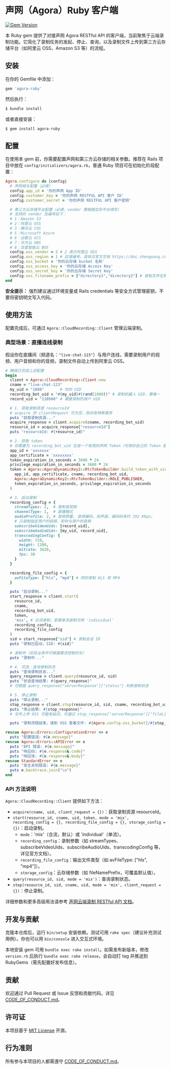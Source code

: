 # 声网（Agora）Ruby 客户端

[![Gem Version](https://badge.fury.io/rb/agora-ruby.svg)](https://badge.fury.io/rb/agora-ruby) <!-- 发布后可更新 -->

本 Ruby gem 提供了对接声网 Agora RESTful API 的客户端，当前聚焦于云端录制功能。它简化了录制任务的发起、停止、查询，以及录制文件上传到第三方云存储平台（如阿里云 OSS、Amazon S3 等）的流程。

## 安装

在你的 Gemfile 中添加：

```ruby
gem 'agora-ruby'
```

然后执行：

```bash
$ bundle install
```

或者直接安装：

```bash
$ gem install agora-ruby
```

## 配置

在使用本 gem 前，你需要配置声网和第三方云存储的相关参数。推荐在 Rails 项目中放在 `config/initializers/agora.rb`，普通 Ruby 项目可在初始化阶段配置：

```ruby
Agora.configure do |config|
  # 声网相关配置（必填）
  config.app_id = '你的声网 App ID'
  config.customer_key = '你的声网 RESTFUL API 客户 ID'
  config.customer_secret = '你的声网 RESTFUL API 客户密钥'

  # 第三方云存储平台配置（必填，vendor 需根据实际平台填写）
  # 支持的 vendor 及编号如下：
  # 1：Amazon S3
  # 2：阿里云 OSS
  # 3：腾讯云 COS
  # 5：Microsoft Azure
  # 6：谷歌云 GCS
  # 7：华为云 OBS
  # 8：百度智能云 BOS
  config.oss_vendor = 2 # 2 表示阿里云 OSS
  config.oss_region = 1 # 区域编号，具体见官方文档 https://doc.shengwang.cn/doc/cloud-recording/restful/api/reference
  config.oss_bucket = '你的云存储 bucket 名称'
  config.oss_access_key = '你的云存储 Access Key'
  config.oss_secret_key = '你的云存储 Secret Key'
  config.oss_filename_prefix = ["directory1","directory2"] # 录制文件在第三方云存储中的存储位置, directory1/directory2/xxx.m3u8
end
```

**安全提示：** 强烈建议通过环境变量或 Rails credentials 等安全方式管理密钥，不要将密钥明文写入代码。

## 使用方法

配置完成后，可通过 `Agora::CloudRecording::Client` 管理云端录制。

### 典型场景：直播连线录制

假设你在直播间（频道名：`"live-chat-123"`）与用户连线，需要录制用户的视频、用户音频和你的音频，录制文件自动上传到阿里云 OSS。

```ruby
# 确保已完成上述配置
begin
  client = Agora::CloudRecording::Client.new
  cname = "live-chat-123"
  my_uid = "1888"       # 你的 UID
  recording_bot_uid = "#{my_uid}#{rand(1000)}" # 录制机器人 UID，需唯一
  record_uid = "110560" # 需要录制的用户 UID

  # 1. 获取录制资源 resourceId
  # acquire 的 clientRequest 可为空，除非有特殊需求
  puts "获取录制资源..."
  acquire_response = client.acquire(cname, recording_bot_uid)
  resource_id = acquire_response["resourceId"]
  puts "resourceId: #{resource_id}"

  # 2. 获取 token
  # 你需要为 recording_bot_uid 生成一个有效的声网 Token（可用你自己的 Token 服务）
  app_id = 'xxxxxxx'
  app_certificate = 'xxxxxxxx'
  token_expiration_in_seconds = 3600 * 24
  privilege_expiration_in_seconds = 3600 * 24
  token = Agora::AgoraDynamicKey2::RtcTokenBuilder.build_token_with_uid(
    app_id, app_certificate, cname, recording_bot_uid,
    Agora::AgoraDynamicKey2::RtcTokenBuilder::ROLE_PUBLISHER,
    token_expiration_in_seconds, privilege_expiration_in_seconds
  )

  # 3. 启动录制
  recording_config = {
    streamTypes: 2,  # 录制音视频
    channelType: 1,  # 直播模式
    audioProfile: 2, # 音频质量, 音频编码，双声道，编码码率约 192 Kbps。
    # 只录制指定用户的视频，和你与用户的音频
    subscribeVideoUids: [record_uid],
    subscribeAudioUids: [my_uid, record_uid],
    transcodingConfig: {
      width: 720,
      height: 1280,
      bitrate: 3420,
      fps: 30
    }
  }

  recording_file_config = {
    avFileType: ["hls", "mp4"] # 同时录制 HLS 和 MP4
  }

  puts "启动录制..."
  start_response = client.start(
    resource_id,
    cname,
    recording_bot_uid,
    token,
    'mix', # 合流录制，若需单流录制可用 'individual'
    recording_config,
    recording_file_config
  )
  sid = start_response["sid"] # 录制会话 ID
  puts "录制已启动，SID: #{sid}"

  # 录制中（实际业务中可根据需求控制时长）
  puts "录制中..."

  # 4. 可选：查询录制状态
  puts "查询录制状态..."
  query_response = client.query(resource_id, sid)
  puts "状态查询结果: #{query_response}"
  # 可根据 query_response["serverResponse"]["status"] 判断录制状态

  # 5. 停止录制
  puts "停止录制..."
  stop_response = client.stop(resource_id, sid, cname, recording_bot_uid, 'mix', client_request = { async_stop: true })
  puts "停止结果: #{stop_response}"
  # 文件上传 OSS 可能有延迟，可通过 stop_response["serverResponse"]["fileList"] 获取文件列表

  puts "录制流程结束，请到 OSS 查看文件: #{Agora.config.oss_bucket}/#{stop_response["serverResponse"]["fileList"][0]['fileName']}"

rescue Agora::Errors::ConfigurationError => e
  puts "配置错误: #{e.message}"
rescue Agora::Errors::APIError => e
  puts "API 错误: #{e.message}"
  puts "响应码: #{e.response&.code}"
  puts "响应体: #{e.response&.body}"
rescue StandardError => e
  puts "发生未知错误: #{e.message}"
  puts e.backtrace.join("\n")
end
```

### API 方法说明

`Agora::CloudRecording::Client` 提供如下方法：

*   `acquire(cname, uid, client_request = {})`：获取录制资源 resourceId。
*   `start(resource_id, cname, uid, token, mode = 'mix', recording_config = {}, recording_file_config = {}, storage_config = {})`：启动录制。
    *   `mode`：'mix'（合流，默认）或 'individual'（单流）。
    *   `recording_config`：录制参数（如 streamTypes、subscribeVideoUids、subscribeAudioUids、transcodingConfig 等，详见官方文档）。
    *   `recording_file_config`：输出文件类型（如 avFileType: ["hls", "mp4"]）。
    *   `storage_config`：云存储参数（如 fileNamePrefix，可覆盖默认值）。
*   `query(resource_id, sid, mode = 'mix')`：查询录制状态。
*   `stop(resource_id, sid, cname, uid, mode = 'mix', client_request = {})`：停止录制。

详细参数和更多高级用法请参考 [声网云端录制 RESTful API 文档](https://doc.shengwang.cn/doc/cloud-recording/restful/cloud-recording/operations/post-v1-apps-appid-cloud_recording-acquire)。

## 开发与贡献

克隆本仓库后，运行 `bin/setup` 安装依赖。测试可用 `rake spec`（建议补充测试用例）。你也可以用 `bin/console` 进入交互式环境。

本地安装 gem 可用 `bundle exec rake install`。如需发布新版本，修改 `version.rb` 后执行 `bundle exec rake release`，会自动打 tag 并推送到 RubyGems（需先配置好发布信息）。

## 贡献

欢迎通过 Pull Request 或 Issue 反馈和贡献代码，详见 [CODE_OF_CONDUCT.md](CODE_OF_CONDUCT.md)。

## 许可证

本项目基于 [MIT License](https://opensource.org/licenses/MIT) 开源。

## 行为准则

所有参与本项目的人都需遵守 [CODE_OF_CONDUCT.md](CODE_OF_CONDUCT.md)。

